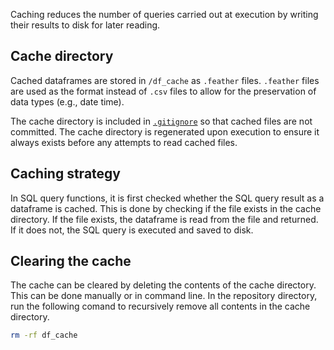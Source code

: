 Caching reduces the number of queries carried out at execution by writing their results to disk for later reading.

## Cache directory

Cached dataframes are stored in `/df_cache` as `.feather` files. `.feather` files are used as the format instead
of `.csv` files to allow for the preservation of data types (e.g., date time).

The cache directory is included in [`.gitignore`](../.gitignore) so that cached files are not committed. The cache
directory is regenerated upon execution to ensure it always exists before any attempts to read cached files.

## Caching strategy

In SQL query functions, it is first checked whether the SQL query result as a dataframe is cached. This is done by
checking if the file exists in the cache directory. If the file exists, the dataframe is read from the file and
returned. If it does not, the SQL query is executed and saved to disk.

## Clearing the cache

The cache can be cleared by deleting the contents of the cache directory. This can be done manually or in command line.
In the repository directory, run the following comand to recursively remove all contents in the cache directory.

```zsh
rm -rf df_cache
```
